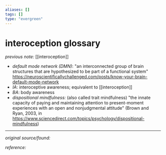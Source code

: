 ```yaml
---
aliases: []
tags: []
type: "evergreen"
---
```


# interoception glossary

_previous note:_ [[interoception]]

- _default mode network (DMN)_: "an interconnected group of brain structures that are hypothesized to be part of a functional system" <https://neuroscientificallychallenged.com/posts/know-your-brain-default-mode-network>
- _IA_: interoceptive awareness; equivalent to [[interoception]]
- _BA_: body awareness
- _dispositional mindfulness:_ (also called trait mindfulness) "the innate capacity of paying and maintaining attention to present-moment experiences with an open and nonjudgmental attitude" (Brown and Ryan, 2003, in <https://www.sciencedirect.com/topics/psychology/dispositional-mindfulness>)

---

_original source/found:_ 

_reference:_ 



